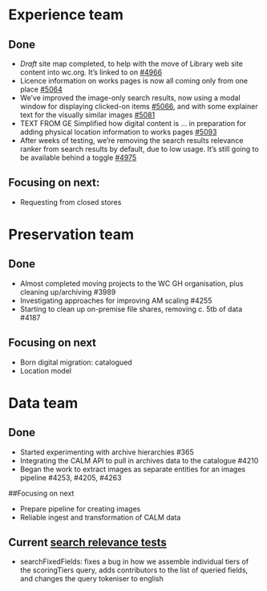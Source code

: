 # Experience team
## Done
-	*Draft* site map completed, to help with the move of Library web site content into wc.org. It’s linked to on [#4966](https://github.com/wellcometrust/wellcomecollection.org/issues/4966)
-	Licence information on works pages is now all coming only from one place [#5064](https://github.com/wellcometrust/wellcomecollection.org/issues/5064)
-	We’ve improved the image-only search results, now using a modal window for displaying clicked-on items [#5066](https://github.com/wellcometrust/wellcomecollection.org/issues/5066), and with some explainer text for the visually similar images [#5081](https://github.com/wellcometrust/wellcomecollection.org/issues/5081)
-	TEXT FROM GE Simplified how digital content is … in preparation for adding physical location information to works pages [#5093](https://github.com/wellcometrust/wellcomecollection.org/issues/5093)
-	After weeks of testing, we’re removing the search results relevance ranker from search results by default, due to low usage. It’s still going to be available behind a toggle [#4975](https://github.com/wellcometrust/wellcomecollection.org/issues/4975)

## Focusing on next:
- Requesting from closed stores

# Preservation team
## Done
- Almost completed moving projects to the WC GH organisation, plus cleaning up/archiving #3989
- Investigating approaches for improving AM scaling #4255
- Starting to clean up on-premise file shares, removing c. 5tb of data #4187

## Focusing on next
- Born digital migration: catalogued
- Location model


# Data team
## Done
- Started experimenting with archive hierarchies #365
- Integrating the CALM API to pull in archives data to the catalogue #4210
- Began the work to extract images as separate entities for an images pipeline #4253, #4205, #4263

##Focusing on next
- Prepare pipeline for creating images
- Reliable ingest and transformation of CALM data

## Current [search relevance tests](https://docs.wellcomecollection.org/catalogue/search_relevance/tests)
-	searchFixedFields: fixes a bug in how we assemble individual tiers of the scoringTiers query, adds contributors to the list of queried fields, and changes the query tokeniser to english
